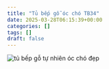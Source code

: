 ```yaml
---
title: "Tủ bếp gỗ óc chó TB34"
date: 2025-03-28T06:15:39+00:00
categories: []
tags: []
draft: false
---
```

![tủ bếp gỗ tự nhiên óc chó đẹp](/img/tu-bep/tb34/tu-bep-go-oc-cho-tb34-1.webp)
